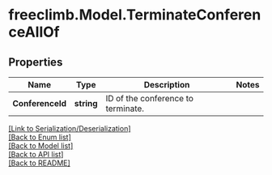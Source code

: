 # freeclimb.Model.TerminateConferenceAllOf


## Properties

Name | Type | Description | Notes
------------ | ------------- | ------------- | -------------
**ConferenceId** | **string** | ID of the conference to terminate. | 

[[Link to Serialization/Deserialization]](../README.md#documentation-for-serialization-deserialization)<br /> 
[[Back to Enum list]](../README.md#documentation-for-enums)<br /> 
[[Back to Model list]](../README.md#documentation-for-models)<br /> 
[[Back to API list]](../README.md#documentation-for-api-endpoints) <br /> 
[[Back to README]](../README.md) <br /> 
